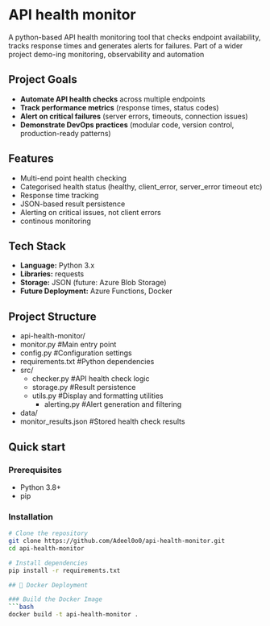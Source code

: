 # API health monitor

A python-based API health monitoring tool that checks endpoint availability, tracks response times and generates alerts for failures. Part of a wider project demo-ing monitoring, observability and automation

## Project Goals

- **Automate API health checks** across multiple endpoints
- **Track performance metrics** (response times, status codes)
- **Alert on critical failures** (server errors, timeouts, connection issues)
- **Demonstrate DevOps practices** (modular code, version control, production-ready patterns)

## Features 

- Multi-end point health checking
- Categorised health status (healthy, client_error, server_error timeout etc)
- Response time tracking
- JSON-based result persistence
- Alerting on critical issues, not client errors
- continous monitoring

## Tech Stack

- **Language:** Python 3.x
- **Libraries:** requests
- **Storage:** JSON (future: Azure Blob Storage)
- **Future Deployment:** Azure Functions, Docker

## Project Structure

- api-health-monitor/
- monitor.py              #Main entry point
- config.py               #Configuration settings
- requirements.txt        #Python dependencies
- src/
    - checker.py         #API health check logic
    - storage.py         #Result persistence
    - utils.py           #Display and formatting utilities
       - alerting.py        #Alert generation and filtering
- data/
- monitor_results.json  #Stored health check results

## Quick start

### Prerequisites
- Python 3.8+
- pip

### Installation
```bash
# Clone the repository
git clone https://github.com/Adeel0o0/api-health-monitor.git
cd api-health-monitor

# Install dependencies
pip install -r requirements.txt

## 🐳 Docker Deployment

### Build the Docker Image
```bash
docker build -t api-health-monitor .